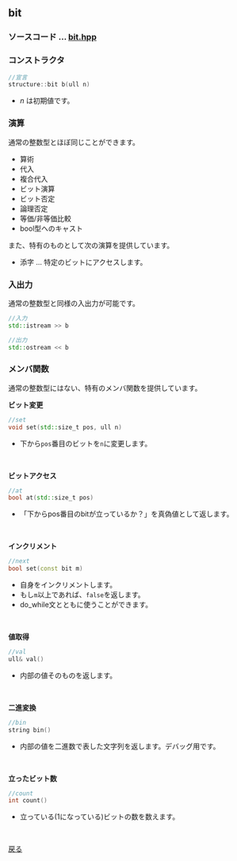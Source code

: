 ## bit
### ソースコード $...$ <a href = "bit.hpp">bit.hpp</a>
### コンストラクタ
```cpp
//宣言
structure::bit b(ull n)
```
- $n$ は初期値です。

### 演算
通常の整数型とほぼ同じことができます。
- 算術
- 代入
- 複合代入
- ビット演算
- ビット否定
- 論理否定
- 等価/非等価比較
- bool型へのキャスト

また、特有のものとして次の演算を提供しています。
- 添字 $...$ 特定のビットにアクセスします。

### 入出力
通常の整数型と同様の入出力が可能です。
```cpp
//入力
std::istream >> b
```
```cpp
//出力
std::ostream << b
```

### メンバ関数
通常の整数型にはない、特有のメンバ関数を提供しています。

**ビット変更**
```cpp
//set
void set(std::size_t pos, ull n)
```
  - 下から`pos`番目のビットを`n`に変更します。
<br>

**ビットアクセス**
```cpp
//at
bool at(std::size_t pos)
```
  - 「下からpos番目のbitが立っているか？」を真偽値として返します。
<br>

**インクリメント**
```cpp
//next
bool set(const bit m)
```
  - 自身をインクリメントします。
  - もし`m`以上であれば、`false`を返します。
  - do_while文とともに使うことができます。
<br>

**値取得**
```cpp
//val
ull& val()
```
  - 内部の値そのものを返します。
<br>

**二進変換**
```cpp
//bin
string bin()
```
  - 内部の値を二進数で表した文字列を返します。デバッグ用です。
<br>

**立ったビット数**
```cpp
//count
int count()
```
  - 立っている(1になっている)ビットの数を数えます。
<br>

<a href = "https://github.com/tomo-224/klib/blob/main/type/structure.md">戻る</a>
